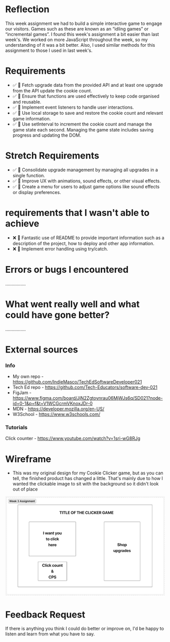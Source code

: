 # Reflection

This week assignment we had to build a simple interactive game to engage our visitors. Games such as these are known as an “idling games” or “incremental games”. I found this week's assignment a bit easier than last week's. We worked on more JavaScript throughout the week, so my understanding of it was a bit better. Also, I used similar methods for this assignment to those I used in last week's.

# Requirements

- ✅ 🎯 Fetch upgrade data from the provided API and at least one upgrade from the API update the cookie count.
- ✅ 🎯 Ensure that functions are used effectively to keep code organised and reusable.
- ✅ 🎯 Implement event listeners to handle user interactions.
- ✅ 🎯 Use local storage to save and restore the cookie count and relevant game information.
- ✅ 🎯 Use setInterval to increment the cookie count and manage the game state each second. Managing the game state includes saving progress and updating the DOM.

# Stretch Requirements

- ✅ 🏹 Consolidate upgrade management by managing all upgrades in a single function.
- ✅ 🏹 Improve UX with animations, sound effects, or other visual effects.
- ✅ 🏹 Create a menu for users to adjust game options like sound effects or display preferences.

# requirements that I wasn't able to achieve

- ❌ 🏹 Fantastic use of README to provide important information such as a description of the project, how to deploy and other app information.
- ❌ 🏹 Implement error handling using try/catch.

# Errors or bugs I encountered

................

# What went really well and what could have gone better?

................

# External sources

### Info

- My own repo - https://github.com/IndieMasco/TechEdSoftwareDeveloper021
- Tech Ed repo - https://github.com/Tech-Educators/software-dev-021
- FigJam - https://www.figma.com/board/JjN2Zgtoynrau06MjWJs6q/SD021?node-id=0-1&p=f&t=V1WCGcrmVKnoxJDr-0
- MDN - https://developer.mozilla.org/en-US/
- W3School - https://www.w3schools.com/

### Tutorials

Click counter - https://www.youtube.com/watch?v=1sri-wG8RJg

# Wireframe

- This was my original design for my Cookie Clicker game, but as you can tell, the finished product has changed a little. That's mainly due to how I wanted the clickable image to sit with the background so it didn't look out of place

![Wireframe](./images/wireframe1.png)

# Feedback Request

If there is anything you think I could do better or improve on, I'd be happy to listen and learn from what you have to say.
